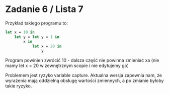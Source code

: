 # Zadanie 6 / Lista 7

Przykład takiego programu to:
```ml
let x = 10 in 
    let y = let y = 1 in 
        x in 
            let x = 20 in 
                y
```
Program powinien zwrócić 10 - dalsza część nie powinna zmieniać xa (nie mamy let x = 20 w zewnętrznym scopie i nie edytujemy go)

Problemem jest ryzyko variable capture. Aktualna wersja zapewnia nam, że wyrażenia mają oddzielną obsługę wartości zmiennych, a po zmianie byłoby takie ryzyko.